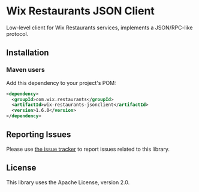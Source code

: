 # Wix Restaurants JSON Client
Low-level client for Wix Restaurants services, implements a JSON/RPC-like protocol.

## Installation
### Maven users

Add this dependency to your project's POM:

```xml
<dependency>
  <groupId>com.wix.restaurants</groupId>
  <artifactId>wix-restaurants-jsonclient</artifactId>
  <version>1.6.0</version>
</dependency>
```

## Reporting Issues

Please use [the issue tracker](https://github.com/wix/wix-restaurants-jsonclient/issues) to report issues related to this library.

## License
This library uses the Apache License, version 2.0.
